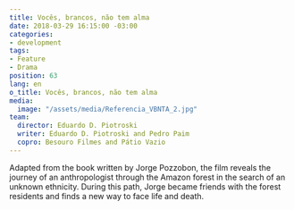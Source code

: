 ```yaml
---
title: Vocês, brancos, não tem alma
date: 2018-03-29 16:15:00 -03:00
categories:
- development
tags:
- Feature
- Drama
position: 63
lang: en
o_title: Vocês, brancos, não tem alma
media:
  image: "/assets/media/Referencia_VBNTA_2.jpg"
team:
  director: Eduardo D. Piotroski
  writer: Eduardo D. Piotroski and Pedro Paim
  copro: Besouro Filmes and Pátio Vazio
---
```


Adapted from the book written by Jorge Pozzobon, the film reveals the journey of an anthropologist through the Amazon forest in the search of an unknown ethnicity. During this path, Jorge became friends with the forest residents and finds a new way to face life and death.